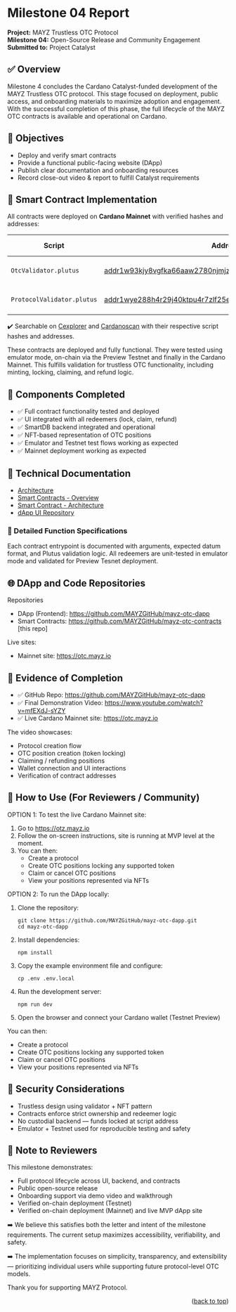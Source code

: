 # Milestone 04 Report

**Project:** MAYZ Trustless OTC Protocol  
**Milestone 04:** Open-Source Release and Community Engagement  
**Submitted to:** Project Catalyst

## ✅ Overview

Milestone 4 concludes the Cardano Catalyst-funded development of the MAYZ Trustless OTC protocol. This stage focused on deployment, public access, and onboarding materials to maximize adoption and engagement. With the successful completion of this phase, the full lifecycle of the MAYZ OTC contracts is available and operational on Cardano.

## 🎯 Objectives

- Deploy and verify smart contracts
- Provide a functional public-facing website (DApp)
- Publish clear documentation and onboarding resources
- Record close-out video & report to fulfill Catalyst requirements

## 🧠 Smart Contract Implementation

All contracts were deployed on **Cardano Mainnet** with verified hashes and addresses:

| Script | Address | Type | Plutus Version |
|--------|------|------|------|
| `OtcValidator.plutus` | [addr1w93kjy8vgfka66aaw2780njmjz9csxvt9k43snv7mwmvfygnwg8nw](https://cexplorer.io/address/addr1w93kjy8vgfka66aaw2780njmjz9csxvt9k43snv7mwmvfygnwg8nw) | Validator and Policy | v3 |
| `ProtocolValidator.plutus` | [addr1wye288h4r29j40ktpu4r7zlf25e84vj58w63r5jnxp3xphgs645fj](https://cexplorer.io/address/addr1wye288h4r29j40ktpu4r7zlf25e84vj58w63r5jnxp3xphgs645fj) | Validator and Policy | v3 |

✔️ Searchable on [Cexplorer](https://cexplorer.io/) and [Cardanoscan](https://cardanoscan.io/) with their respective script hashes and addresses.

These contracts are deployed and fully functional. They were tested using emulator mode, on-chain via the Preview Testnet and finally in the Cardano Mainnet. This fulfills validation for trustless OTC functionality, including minting, locking, claiming, and refund logic.

## 🔧 Components Completed

- ✅ Full contract functionality tested and deployed
- ✅ UI integrated with all redeemers (lock, claim, refund)
- ✅ SmartDB backend integrated and operational
- ✅ NFT-based representation of OTC positions
- ✅ Emulator and Testnet test flows working as expected
- ✅ Mainnet deployment working as expected

## 📄 Technical Documentation

- [Architecture](../docs/MAYZ-OTC-Architecture.md)
- [Smart Contracts - Overview](../docs/MAYZ-OTC-Architecture.md)
- [Smart Contract - Architecture](../smart-contracts/README.md)
- [dApp UI Repository](https://github.com/MAYZGitHub/mayz-otc-dapp)

### 🧮 Detailed Function Specifications

Each contract entrypoint is documented with arguments, expected datum format, and Plutus validation logic. All redeemers are unit-tested in emulator mode and validated for  Preview Tesnet deployment.

## 🌐 DApp and Code Repositories

Repositories
- DApp (Frontend): <https://github.com/MAYZGitHub/mayz-otc-dapp>
- Smart Contracts: <https://github.com/MAYZGitHub/mayz-otc-contracts> [this repo]

Live sites:
- Mainnet site: <https://otc.mayz.io>

## 📸 Evidence of Completion

- ✅ GitHub Repo: <https://github.com/MAYZGitHub/mayz-otc-dapp>
- ✅ Final Demonstration Video: <https://www.youtube.com/watch?v=mfEXdJ-sYZY>
- ✅ Live Cardano Mainnet site: <https://otc.mayz.io>

The video showcases:

- Protocol creation flow
- OTC position creation (token locking)
- Claiming / refunding positions
- Wallet connection and UI interactions
- Verification of contract addresses

## 📄 How to Use (For Reviewers / Community)

OPTION 1: To test the live Cardano Mainnet site:

1. Go to <https://otz.mayz.io>
2. Follow the on-screen instructions, site is running at MVP level at the moment.
3. You can then:
      - Create a protocol
      - Create OTC positions locking any supported token
      - Claim or cancel OTC positions
      - View your positions represented via NFTs


OPTION 2: To run the DApp locally:

1. Clone the repository:
   ```
   git clone https://github.com/MAYZGitHub/mayz-otc-dapp.git
   cd mayz-otc-dapp
   ```

2. Install dependencies:
   ```
   npm install
   ```

3. Copy the example environment file and configure:
   ```
   cp .env .env.local
   ```

4. Run the development server:
   ```
   npm run dev
   ```

5. Open the browser and connect your Cardano wallet (Testnet Preview)

You can then:

- Create a protocol
- Create OTC positions locking any supported token
- Claim or cancel OTC positions
- View your positions represented via NFTs

## 🔐 Security Considerations

- Trustless design using validator + NFT pattern
- Contracts enforce strict ownership and redeemer logic
- No custodial backend — funds locked at script address
- Emulator + Testnet used for reproducible testing and safety

## 📝 Note to Reviewers

This milestone demonstrates:

- Full protocol lifecycle across UI, backend, and contracts
- Public open-source release
- Onboarding support via demo video and walkthrough
- Verified on-chain deployment (Testnet)
- Verified on-chain deployment (Mainnet) and live MVP dApp site

➡️ We believe this satisfies both the letter and intent of the milestone requirements. The current setup maximizes accessibility, verifiability, and safety.

➡️ The implementation focuses on simplicity, transparency, and extensibility — prioritizing individual users while supporting future protocol-level OTC models.

Thank you for supporting MAYZ Protocol.

<p align="right">(<a href="#readme-top">back to top</a>)</p>
